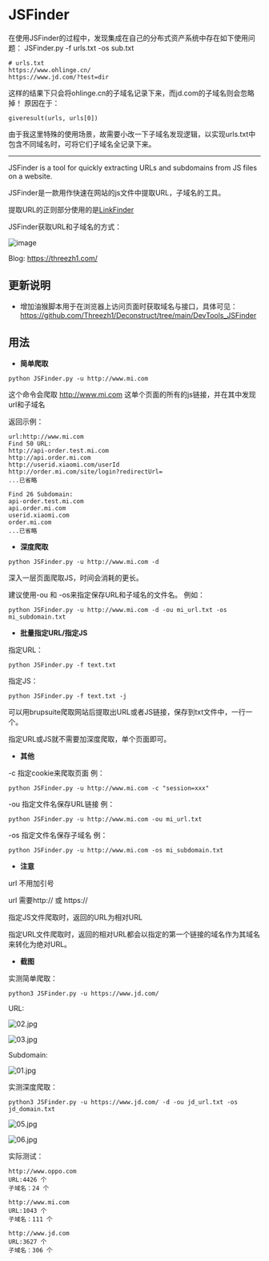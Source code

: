 # JSFinder

在使用JSFinder的过程中，发现集成在自己的分布式资产系统中存在如下使用问题：
JSFinder.py -f urls.txt -os sub.txt
```
# urls.txt
https://www.ohlinge.cn/
https://www.jd.com/?test=dir
```
这样的结果下只会将ohlinge.cn的子域名记录下来，而jd.com的子域名则会忽略掉！
原因在于：
```
giveresult(urls, urls[0])
```
由于我这里特殊的使用场景，故需要小改一下子域名发现逻辑，以实现urls.txt中包含不同域名时，可将它们子域名全记录下来。


---

JSFinder is a tool for quickly extracting URLs and subdomains from JS files on a website.

JSFinder是一款用作快速在网站的js文件中提取URL，子域名的工具。

提取URL的正则部分使用的是[LinkFinder](https://github.com/GerbenJavado/LinkFinder) 

JSFinder获取URL和子域名的方式：

![image](https://i.loli.net/2020/05/24/R2fImgNZHPkvhEj.png)

Blog: https://threezh1.com/

## 更新说明

- 增加油猴脚本用于在浏览器上访问页面时获取域名与接口，具体可见：https://github.com/Threezh1/Deconstruct/tree/main/DevTools_JSFinder

## 用法

- **简单爬取**

```
python JSFinder.py -u http://www.mi.com
```

这个命令会爬取 http://www.mi.com 这单个页面的所有的js链接，并在其中发现url和子域名

返回示例：

```
url:http://www.mi.com                                         
Find 50 URL:                                                  
http://api-order.test.mi.com                                  
http://api.order.mi.com                                       
http://userid.xiaomi.com/userId                               
http://order.mi.com/site/login?redirectUrl=                                                   
...已省略                            
                                                              
Find 26 Subdomain:                                            
api-order.test.mi.com                                         
api.order.mi.com                                              
userid.xiaomi.com                                             
order.mi.com                                                                                              
...已省略

```

- **深度爬取**

```
python JSFinder.py -u http://www.mi.com -d
```

深入一层页面爬取JS，时间会消耗的更长。

建议使用-ou 和 -os来指定保存URL和子域名的文件名。 例如：

```
python JSFinder.py -u http://www.mi.com -d -ou mi_url.txt -os mi_subdomain.txt
```

- **批量指定URL/指定JS**

指定URL：

```
python JSFinder.py -f text.txt
```

指定JS：

```
python JSFinder.py -f text.txt -j
```

可以用brupsuite爬取网站后提取出URL或者JS链接，保存到txt文件中，一行一个。

指定URL或JS就不需要加深度爬取，单个页面即可。

- **其他**

-c 指定cookie来爬取页面 例：

```
python JSFinder.py -u http://www.mi.com -c "session=xxx"
```

-ou 指定文件名保存URL链接 例：

```
python JSFinder.py -u http://www.mi.com -ou mi_url.txt
```

-os 指定文件名保存子域名 例：

```
python JSFinder.py -u http://www.mi.com -os mi_subdomain.txt
```

- **注意**

url 不用加引号

url 需要http:// 或 https://

指定JS文件爬取时，返回的URL为相对URL

指定URL文件爬取时，返回的相对URL都会以指定的第一个链接的域名作为其域名来转化为绝对URL。

- **截图**

实测简单爬取：

```
python3 JSFinder.py -u https://www.jd.com/
```

URL:

![02.jpg](https://i.loli.net/2020/05/24/aROFI5fC3UyK8EP.jpg)

![03.jpg](https://i.loli.net/2020/05/24/rXC4Bba7oMw8AHW.jpg)

Subdomain:

![01.jpg](https://i.loli.net/2020/05/24/69WvDmy7al4hQfd.jpg)

实测深度爬取：

```
python3 JSFinder.py -u https://www.jd.com/ -d -ou jd_url.txt -os jd_domain.txt
```

![05.jpg](https://i.loli.net/2020/05/24/dhxTQnaW4ef9Vzu.jpg)

![06.jpg](https://i.loli.net/2020/05/24/NAX9PnLaW6melVk.jpg)

实际测试：
```
http://www.oppo.com
URL:4426 个
子域名：24 个

http://www.mi.com
URL:1043 个
子域名：111 个

http://www.jd.com
URL:3627 个
子域名：306 个
```
